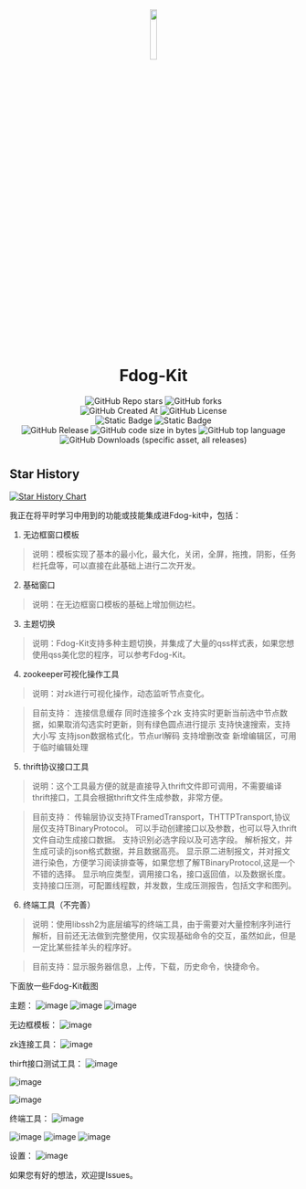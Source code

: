 <div align=center>
<img src="https://github.com/user-attachments/assets/cc639845-5eb4-4d3e-b92c-1aba1af4cf2f" width="15%" height="15%">
<h1>Fdog-Kit</h1>
<img alt="GitHub Repo stars" src="https://img.shields.io/github/stars/HuaGouFdog/Fdog-Kit">
<img alt="GitHub forks" src="https://img.shields.io/github/forks/HuaGouFdog/Fdog-Kit">
</div>

<div align=center>
<img alt="GitHub Created At" src="https://img.shields.io/github/created-at/HuaGouFdog/Fdog-Kit">
<img alt="GitHub License" src="https://img.shields.io/github/license/huagouFdog/fdog-kit">
</div>

<div align=center>
  <img alt="Static Badge" src="https://img.shields.io/badge/Qt5.10.0%2BMSVC2015-passing-brightgreen">
  <img alt="Static Badge" src="https://img.shields.io/badge/Qt5.15.2%2BMSVC2015-passing-brightgreen">

</div>

<div align=center>
  <img alt="GitHub Release" src="https://img.shields.io/github/v/release/HuaGouFdog/Fdog-Kit">
<img alt="GitHub code size in bytes" src="https://img.shields.io/github/languages/code-size/HuaGouFdog/Fdog-Kit">

<img alt="GitHub top language" src="https://img.shields.io/github/languages/top/HuaGouFdog/Fdog-Kit">
<img alt="GitHub Downloads (specific asset, all releases)" src="https://img.shields.io/github/downloads/huagouFdog/Fdog-kit/Fdog-Kit-setup.exe">
</div>

<div align=center>
  <h1> </h1>
</div>

## Star History

[![Star History Chart](https://api.star-history.com/svg?repos=HuaGouFdog/Fdog-Kit&type=Date)](https://star-history.com/#HuaGouFdog/Fdog-Kit&Date)

我正在将平时学习中用到的功能或技能集成进Fdog-kit中，包括：

1. 无边框窗口模板
> 说明：模板实现了基本的最小化，最大化，关闭，全屏，拖拽，阴影，任务栏托盘等，可以直接在此基础上进行二次开发。

2. 基础窗口
>说明：在无边框窗口模板的基础上增加侧边栏。

3. 主题切换
>说明：Fdog-Kit支持多种主题切换，并集成了大量的qss样式表，如果您想使用qss美化您的程序，可以参考Fdog-Kit。

4. zookeeper可视化操作工具
>说明：对zk进行可视化操作，动态监听节点变化。

>目前支持：
   连接信息缓存
   同时连接多个zk
   支持实时更新当前选中节点数据，如果取消勾选实时更新，则有绿色圆点进行提示
   支持快速搜索，支持大小写
   支持json数据格式化，节点url解码
   支持增删改查
   新增编辑区，可用于临时编辑处理
   
5. thrift协议接口工具
>说明：这个工具最方便的就是直接导入thrift文件即可调用，不需要编译thrift接口，工具会根据thrift文件生成参数，非常方便。

>目前支持：
   传输层协议支持TFramedTransport，THTTPTransport,协议层仅支持TBinaryProtocol。
   可以手动创建接口以及参数，也可以导入thrift文件自动生成接口数据。
   支持识别必选字段以及可选字段。
   解析报文，并生成可读的json格式数据，并且数据高亮。
   显示原二进制报文，并对报文进行染色，方便学习阅读排查等，如果您想了解TBinaryProtocol,这是一个不错的选择。
   显示响应类型，调用接口名，接口返回值，以及数据长度。
   支持接口压测，可配置线程数，并发数，生成压测报告，包括文字和图列。

6. 终端工具（不完善）
>说明：使用libssh2为底层编写的终端工具，由于需要对大量控制序列进行解析，目前还无法做到完整使用，仅实现基础命令的交互，虽然如此，但是一定比某些挂羊头的程序好。

>目前支持：显示服务器信息，上传，下载，历史命令，快捷命令。


下面放一些Fdog-Kit截图

主题：
![image](https://github.com/user-attachments/assets/176105d7-33c3-4136-86ce-7dff7ada9a3a)
![image](https://github.com/user-attachments/assets/87c962c1-e784-40b9-a615-45fb7726b1a2)
![image](https://github.com/user-attachments/assets/acdd46ee-f15b-4f42-9972-95faa5493ff6)

无边框模板：
![image](https://github.com/user-attachments/assets/813a06f4-fc54-49d1-9816-1d381bdbeddd)

zk连接工具：
![image](https://github.com/user-attachments/assets/ed1e5887-3247-4d34-aba6-d6e4ecc562da)

thirft接口测试工具：
![image](https://github.com/user-attachments/assets/9b2bd336-cdfe-4995-9461-dc82fec21e89)

![image](https://github.com/user-attachments/assets/63e2adca-8541-46de-9f13-8d1a68236f24)

![image](https://github.com/user-attachments/assets/d33fa24c-bf69-40e6-adc3-774534e18856)

终端工具：
![image](https://github.com/user-attachments/assets/39b9b814-0e7e-4042-ac52-5298a3883d9a)

![image](https://github.com/HuaGouFdog/Fdog-Kit/assets/59921436/ceeb5128-c5cd-4c9a-b633-fef3005baebb)
![image](https://github.com/HuaGouFdog/Fdog-Kit/assets/59921436/934228e6-a684-4101-a4a3-90b99bcc0ea8)
![image](https://github.com/HuaGouFdog/Fdog-Kit/assets/59921436/28064809-ee08-495e-9d27-105bde419070)

设置：
![image](https://github.com/user-attachments/assets/713e4af5-0f75-4d61-be41-fcf2a6f12db9)

如果您有好的想法，欢迎提Issues。
